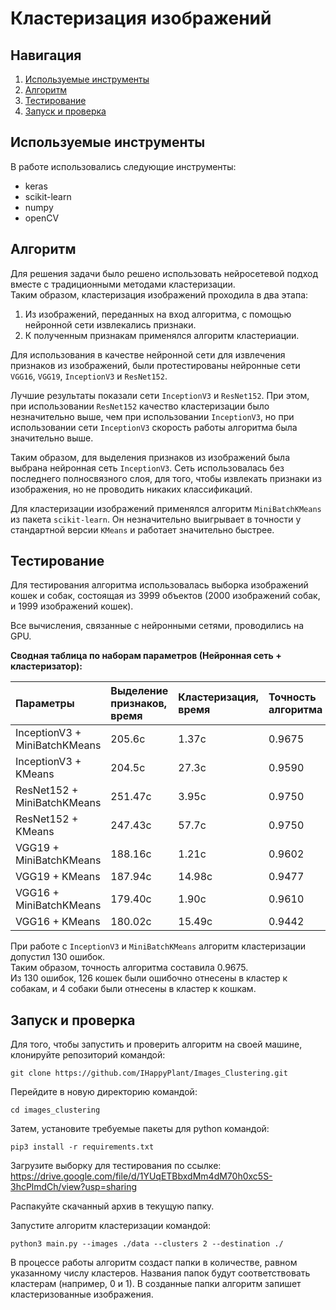 # Кластеризация изображений

## Навигация

1. [Используемые инструменты](#используемые-инструменты)  
2. [Алгоритм](#алгоритм)  
3. [Тестирование](#тестирование)  
4. [Запуск и проверка](#запуск-и-проверка)

## Используемые инструменты
В работе использовались следующие инструменты:  
* keras  
* scikit-learn  
* numpy  
* openCV

## Алгоритм

Для решения задачи было решено использовать нейросетевой подход вместе с традиционными методами кластеризации.  
Таким образом, кластеризация изображений проходила в два этапа:  

1. Из изображений, переданных на вход алгоритма, с помощью нейронной сети
извлекались признаки.  
2. К полученным признакам применялся алгоритм кластериации.  

Для использования в качестве нейронной сети для извлечения признаков из изображений, были протестированы нейронные сети ```VGG16```, ```VGG19```, ```InceptionV3``` и ```ResNet152```.  

Лучшие результаты показали сети ```InceptionV3``` и ```ResNet152```. При этом, при использовании ```ResNet152``` качество кластеризации было незначительно выше, чем при использовании ```InceptionV3```, но при использовании сети ```InceptionV3``` скорость работы алгоритма была значительно выше.  

Таким образом, для выделения признаков из изображений была выбрана нейронная сеть ```InceptionV3```. Сеть использовалась без последнего полносвязного слоя, для того, чтобы извлекать признаки из изображения, но не проводить никаких классификаций.  

Для кластеризации изображений применялся алгоритм ```MiniBatchKMeans``` из пакета ```scikit-learn```. Он незначительно выигрывает в точности у стандартной версии ```KMeans``` и работает значительно быстрее.

## Тестирование

Для тестирования алгоритма использовалась выборка изображений кошек и собак, состоящая из 3999 объектов (2000 изображений собак, и 1999 изображений кошек).  

Все вычисления, связанные с нейронными сетями, проводились на GPU.  

**Сводная таблица по наборам параметров (Нейронная сеть + кластеризатор):**

| Параметры                     | Выделение признаков, время | Кластеризация, время | Точность алгоритма |
| :---------------------------- | :------------------------- | :------------------- | :----------------- |
| InceptionV3 + MiniBatchKMeans | 205.6c                     | 1.37c                | 0.9675             |
| InceptionV3 + KMeans          | 204.5c                     | 27.3c                | 0.9590             |
| ResNet152 + MiniBatchKMeans   | 251.47c                    | 3.95c                | 0.9750             |
| ResNet152 + KMeans            | 247.43c                    | 57.7c                | 0.9750             |
| VGG19 + MiniBatchKMeans       | 188.16c                    | 1.21c                | 0.9602             |
| VGG19 + KMeans                | 187.94c                    | 14.98c               | 0.9477             |
| VGG16 + MiniBatchKMeans       | 179.40c                    | 1.90c                | 0.9610             |
| VGG16 + KMeans                | 180.02c                    | 15.49c               | 0.9442             |

При работе с ```InceptionV3``` и ```MiniBatchKMeans``` алгоритм кластеризации допустил 130 ошибок.  
Таким образом, точность алгоритма составила 0.9675.  
Из 130 ошибок, 126 кошек были ошибочно отнесены в кластер к собакам, и 4 собаки были отнесены в кластер к кошкам.

## Запуск и проверка

Для того, чтобы запустить и проверить алгоритм на своей машине, клонируйте репозиторий командой:
```shell
git clone https://github.com/IHappyPlant/Images_Clustering.git
```

Перейдите в новую директорию командой:
```shell
cd images_clustering
```

Затем, установите требуемые пакеты для python командой:  
```shell
pip3 install -r requirements.txt
```

Загрузите выборку для тестирования по ссылке:  
https://drive.google.com/file/d/1YUqETBbxdMm4dM70h0xc5S-3hcPlmdCh/view?usp=sharing

Распакуйте скачанный архив в текущую папку.

Запустите алгоритм кластеризации командой:  
```shell
python3 main.py --images ./data --clusters 2 --destination ./
```

В процессе работы алгоритм создаст папки в количестве, равном указанному числу кластеров. Названия папок будут соответствовать кластерам (например, 0 и 1). В созданные папки алгоритм запишет кластеризованные изображения.
